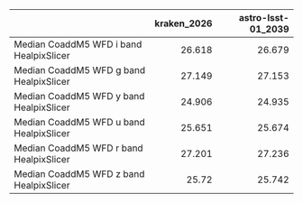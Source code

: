 |                                         |   kraken_2026 |   astro-lsst-01_2039 |
|:----------------------------------------|--------------:|---------------------:|
| Median CoaddM5 WFD i band HealpixSlicer |        26.618 |               26.679 |
| Median CoaddM5 WFD g band HealpixSlicer |        27.149 |               27.153 |
| Median CoaddM5 WFD y band HealpixSlicer |        24.906 |               24.935 |
| Median CoaddM5 WFD u band HealpixSlicer |        25.651 |               25.674 |
| Median CoaddM5 WFD r band HealpixSlicer |        27.201 |               27.236 |
| Median CoaddM5 WFD z band HealpixSlicer |        25.72  |               25.742 |

